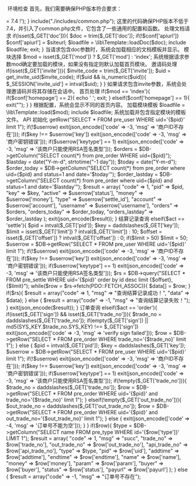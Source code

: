 ​
环境检查
首先，我们需要确保PHP版本符合要求：

<?php
if (version_compare(PHP_VERSION, '7.4.0', '<')) {
    die('require PHP >= 7.4 !');
}
include("./includes/common.php");

这里的代码确保PHP版本不低于7.4，并引入了common.php文件，它包含了一些通用的配置和函数。

处理文档请求
if(isset($_GET['doc'])){
    $doc = trim($_GET['doc']);
    if(!$conf['apiurl']) $conf['apiurl'] = $siteurl;
    $loadfile = \lib\Template::loadDoc($doc);
    include $loadfile;
    exit;
}
当请求包含doc参数时，系统会加载相应的文档模板并显示。

模块选择
$mod = isset($_GET['mod']) ? $_GET['mod'] : 'index';
系统根据请求参数mod确定要加载的模块，如果没有指定则默认加载首页模块。

邀请码处理
if(isset($_GET['invite'])){
    $invite_code = trim($_GET['invite']);
    $uid = get_invite_uid($invite_code);
    if($uid && is_numeric($uid)){
        $_SESSION['invite_uid'] = intval($uid);
    }
}
如果请求包含invite参数，系统会处理邀请码并将其存储在会话中。

首页处理
if($mod == 'index'){
    if($conf['homepage'] == 2){
        echo '<html><frameset framespacing="0" border="0" rows="0" frameborder="0">
        <frame name="main" src="'.$conf['homepage_url'].'" scrolling="auto" noresize>
    </frameset></html>';
        exit;
    } elseif($conf['homepage'] == 1){
        exit("<script language='javascript'>window.location.href='/user/';</script>");
    }
}
根据配置，系统会显示不同的首页内容。

加载模块模板
$loadfile = \lib\Template::load($mod);
include $loadfile;
系统加载并包含指定模块的模板文件。

API 初始化
<?php
$nosession = true;
define('API_INIT', true);
require './includes/common.php';

if(isset($_GET['s'])){
    \lib\ApiHelper::load_api($_GET['s']);
    exit;
}
这里初始化了API，并根据请求参数load_api来加载相应的API模块。

API 功能实现
查询功能
$act = isset($_GET['act']) ? daddslashes($_GET['act']) : null;
@header('Content-Type: application/json; charset=UTF-8');
if($act == 'query'){
    $pid = intval($_GET['pid']);
    $key = daddslashes($_GET['key']);
    $userrow = $DB->getRow("SELECT * FROM pre_user WHERE uid='{$pid}' limit 1");
    if(!$userrow) exit(json_encode(['code' => -3, 'msg' => '商户ID不存在']));
    if($key !== $userrow['key']) exit(json_encode(['code' => -3, 'msg' => '商户密钥错误']));
    if($userrow['keytype'] == 1) exit(json_encode(['code' => -3, 'msg' => '该商户只能使用RSA签名类型']));

    $orders = $DB->getColumn("SELECT count(*) from pre_order WHERE uid={$pid}");
    $lastday = date("Y-m-d", strtotime("-1 day"));
    $today = date("Y-m-d");
    $order_today = $DB->getColumn("SELECT count(*) from pre_order where uid={$pid} and status=1 and date='$today'");
    $order_lastday = $DB->getColumn("SELECT count(*) from pre_order where uid={$pid} and status=1 and date='$lastday'");

    $result = array(
        "code" => 1,
        "pid" => $pid,
        "key" => $key,
        "active" => $userrow['status'],
        "money" => $userrow['money'],
        "type" => $userrow['settle_id'],
        "account" => $userrow['account'],
        "username" => $userrow['username'],
        "orders" => $orders,
        "orders_today" => $order_today,
        "orders_lastday" => $order_lastday
    );
    exit(json_encode($result));
}

结算记录查询

elseif($act == 'settle'){
    $pid = intval($_GET['pid']);
    $key = daddslashes($_GET['key']);
    $limit = isset($_GET['limit']) ? intval($_GET['limit']) : 10;
    $offset = isset($_GET['offset']) ? intval($_GET['offset']) : 0;
    if($limit > 50) $limit = 50;
    $userrow = $DB->getRow("SELECT * FROM pre_user WHERE uid='{$pid}' limit 1");
    if(!$userrow) exit(json_encode(['code' => -3, 'msg' => '商户ID不存在']));
    if($key !== $userrow['key']) exit(json_encode(['code' => -3, 'msg' => '商户密钥错误']));
    if($userrow['keytype'] == 1) exit(json_encode(['code' => -3, 'msg' => '该商户只能使用RSA签名类型']));

    $rs = $DB->query("SELECT * FROM pre_settle WHERE uid='{$pid}' order by id desc limit {$offset}, {$limit}");
    while($row = $rs->fetch(PDO::FETCH_ASSOC)){
        $data[] = $row;
    }
    if($rs){
        $result = array("code" => 1, "msg" => "查询结算记录成功！", "data" => $data);
    } else {
        $result = array("code" => -1, "msg" => "查询结算记录失败！");
    }
    exit(json_encode($result));
}

订单查询

elseif($act == 'order'){
    if(isset($_GET['sign']) && isset($_GET['trade_no'])){
        $trade_no = daddslashes($_GET['trade_no']);
        if(empty($_GET['sign']) || md5(SYS_KEY.$trade_no.SYS_KEY) !== $_GET['sign']) exit(json_encode(['code' => -3, 'msg' => 'verify sign failed']));
        $row = $DB->getRow("SELECT * FROM pre_order WHERE trade_no='{$trade_no}' limit 1");
    } else {
        $pid = intval($_GET['pid']);
        $key = daddslashes($_GET['key']);
        $userrow = $DB->getRow("SELECT * FROM pre_user WHERE uid='{$pid}' limit 1");
        if(!$userrow) exit(json_encode(['code' => -3, 'msg' => '商户ID不存在']));
        if($key !== $userrow['key']) exit(json_encode(['code' => -3, 'msg' => '商户密钥错误']));
        if($userrow['keytype'] == 1) exit(json_encode(['code' => -3, 'msg' => '该商户只能使用RSA签名类型']));

        if(!empty($_GET['trade_no'])){
            $trade_no = daddslashes($_GET['trade_no']);
            $row = $DB->getRow("SELECT * FROM pre_order WHERE uid='{$pid}' and trade_no='{$trade_no}' limit 1");
        } elseif(!empty($_GET['out_trade_no'])){
            $out_trade_no = daddslashes($_GET['out_trade_no']);
            $row = $DB->getRow("SELECT * FROM pre_order WHERE uid='{$pid}' and out_trade_no='{$out_trade_no}' limit 1");
        } else {
            exit(json_encode(['code' => -4, 'msg' => '订单号不能为空']));
        }
    }
    if($row){
        $type = $DB->getColumn("SELECT name FROM pre_type WHERE id='{$row['type']}' LIMIT 1");
        $result = array(
            "code" => 1,
            "msg" => "succ",
            "trade_no" => $row['trade_no'],
            "out_trade_no" => $row['out_trade_no'],
            "api_trade_no" => $row['api_trade_no'],
            "type" => $type,
            "pid" => $row['uid'],
            "addtime" => $row['addtime'],
            "endtime" => $row['endtime'],
            "name" => $row['name'],
            "money" => $row['money'],
            "param" => $row['param'],
            "buyer" => $row['buyer'],
            "status" => $row['status'],
            "payurl" => $row['payurl']
        );
    } else {
        $result = array("code" => -1, "msg" => "订单号不存在");
   

​
